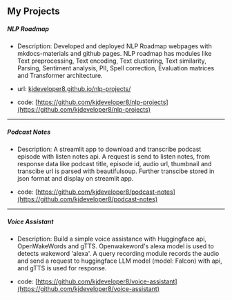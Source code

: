 ## My Projects

##### NLP Roadmap

- Description: Developed and deployed NLP Roadmap webpages with mkdocs-materials and github pages. NLP roadmap has modules like Text preprocessing, Text encoding, Text clustering, Text similarity, Parsing, Sentiment analysis, PII, Spell correction, Evaluation matrices and Transformer architecture.

- url: [kjdeveloper8.github.io/nlp-projects/](kjdeveloper8.github.io/nlp-projects/)
  
- code: [https://github.com/kjdeveloper8/nlp-projects](https://github.com/kjdeveloper8/nlp-projects)
  

---

##### Podcast Notes

- Description: A streamlit app to download and transcribe podcast episode with listen notes api. A request is send to listen notes, from response data like podcast title, episode id, audio url, thumbnail and transcibe url is parsed with beautifulsoup. Further transcibe stored in json format and display on streamlit app.

- code: [https://github.com/kjdeveloper8/podcast-notes](https://github.com/kjdeveloper8/podcast-notes)
  

---

##### Voice Assistant

- Description: Build a simple voice assistance with Huggingface api, OpenWakeWords and gTTS. Openwakeword's alexa model is used to detects wakeword 'alexa'. A query recording module records the audio and send a request to huggingface LLM model (model: Falcon) with api, and gTTS is used for response.

- code: [https://github.com/kjdeveloper8/voice-assistant](https://github.com/kjdeveloper8/voice-assistant)
  

